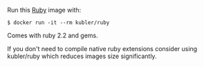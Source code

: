 Run this [Ruby][] image with:

    $ docker run -it --rm kubler/ruby

Comes with ruby 2.2 and gems.

If you don't need to compile native ruby extensions consider using kubler/ruby which reduces images size significantly.

[Ruby]: http://ruby-lang.org/
